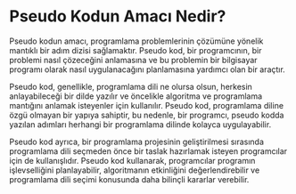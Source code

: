 # Pseudo Kodun Amacı Nedir?

Pseudo kodun amacı, programlama problemlerinin çözümüne yönelik mantıklı bir adım dizisi sağlamaktır. Pseudo kod, bir programcının, bir problemi nasıl çözeceğini anlamasına ve bu problemin bir bilgisayar programı olarak nasıl uygulanacağını planlamasına yardımcı olan bir araçtır.

Pseudo kod, genellikle, programlama dili ne olursa olsun, herkesin anlayabileceği bir dilde yazılır ve öncelikle algoritma ve programlama mantığını anlamak isteyenler için kullanılır. Pseudo kod, programlama diline özgü olmayan bir yapıya sahiptir, bu nedenle, bir programcı, pseudo kodda yazılan adımları herhangi bir programlama dilinde kolayca uygulayabilir.

Pseudo kod ayrıca, bir programlama projesinin geliştirilmesi sırasında programlama dili seçmeden önce bir taslak hazırlamak isteyen programcılar için de kullanışlıdır. Pseudo kod kullanarak, programcılar programın işlevselliğini planlayabilir, algoritmanın etkinliğini değerlendirebilir ve programlama dili seçimi konusunda daha bilinçli kararlar verebilir.
